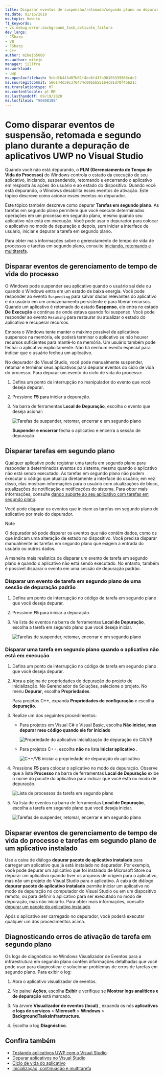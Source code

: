 ```yaml
---
title: Disparar eventos de suspensão/retomada/segundo plano ao depurar UWP
ms.date: 01/16/2018
ms.topic: how-to
f1_keywords:
- vs.debug.error.background_task_activate_failure
dev_langs:
- CSharp
- VB
- FSharp
- C++
author: mikejo5000
ms.author: mikejo
manager: jillfra
ms.workload:
- uwp
ms.openlocfilehash: 5cbdfb443d07b01f4de6f43fb98103339566cde2
ms.sourcegitcommit: 566144d59c376474c09bbb55164c01d70f4b621c
ms.translationtype: MT
ms.contentlocale: pt-BR
ms.lasthandoff: 09/19/2020
ms.locfileid: "90808188"
---
```

# <a name="how-to-trigger-suspend-resume-and-background-events-while-debugging-uwp-apps-in-visual-studio"></a>Como disparar eventos de suspensão, retomada e segundo plano durante a depuração de aplicativos UWP no Visual Studio

Quando você não está depurando, o **PLM (Gerenciamento de Tempo de Vida do Processo)** do Windows controla o estado da execução de seu aplicativo, iniciando, suspendendo, retomando e encerrando o aplicativo em resposta às ações do usuário e ao estado do dispositivo. Quando você está depurando, o Windows desabilita esses eventos de ativação. Este tópico descreve como acionar esses eventos no depurador.

Este tópico também descreve como depurar **Tarefas em segundo plano**. As tarefas em segundo plano permitem que você execute determinadas operações em um processo em segundo plano, mesmo quando seu aplicativo não está em execução. Você pode usar o depurador para colocar o aplicativo no modo de depuração e depois, sem iniciar a interface de usuário, iniciar e depurar a tarefa em segundo plano.

Para obter mais informações sobre o gerenciamento de tempo de vida de processos e tarefas em segundo plano, consulte [iniciando, retomando e multitarefa](/windows/uwp/launch-resume/index).

## <a name="trigger-process-lifetime-management-events"></a><a name="BKMK_Trigger_Process_Lifecycle_Management_events"></a> Disparar eventos de gerenciamento de tempo de vida do processo
 O Windows pode suspender seu aplicativo quando o usuário sai dele ou quando o Windows entra em um estado de baixa energia. Você pode responder ao evento `Suspending` para salvar dados relevantes do aplicativo e do usuário em um armazenamento persistente e para liberar recursos. Quando um aplicativo é retomado do estado **Suspenso**, ele entra no estado **De Execução** e continua de onde estava quando foi suspenso. Você pode responder ao evento `Resuming` para restaurar ou atualizar o estado do aplicativo e recuperar recursos.

 Embora o Windows tente manter o máximo possível de aplicativos suspensos na memória, ele poderá terminar o aplicativo se não houver recursos suficientes para mantê-lo na memória. Um usuário também pode fechar o aplicativo explicitamente. Não há nenhum evento especial para indicar que o usuário fechou um aplicativo.

 No depurador do Visual Studio, você pode manualmente suspender, retomar e terminar seus aplicativos para depurar eventos do ciclo de vida do processo. Para depurar um evento do ciclo de vida do processo:

1. Defina um ponto de interrupção no manipulador do evento que você deseja depurar.

2. Pressione **F5** para iniciar a depuração.

3. Na barra de ferramentas **Local de Depuração**, escolha o evento que deseja acionar:

     ![Tarefas de suspender, retomar, encerrar e em segundo plano](../debugger/media/dbg_suspendresumebackground.png)

     **Suspender e encerrar** fecha o aplicativo e encerra a sessão de depuração.

## <a name="trigger-background-tasks"></a><a name="BKMK_Trigger_background_tasks"></a> Disparar tarefas em segundo plano
 Qualquer aplicativo pode registrar uma tarefa em segundo plano para responder a determinados eventos do sistema, mesmo quando o aplicativo não está sendo executado. As tarefas em segundo plano não podem executar o código que atualiza diretamente a interface do usuário; em vez disso, elas mostram informações para o usuário com atualizações de bloco, atualizações de notificação e notificações do sistema. Para obter mais informações, consulte [dando suporte ao seu aplicativo com tarefas em segundo plano](/previous-versions/windows/apps/hh977046(v=win.10)).

 Você pode disparar os eventos que iniciam as tarefas em segundo plano do aplicativo por meio do depurador.

> [!NOTE]
> O depurador só pode disparar os eventos que não contêm dados, como os que indicam uma alteração de estado no dispositivo. Você precisa disparar manualmente as tarefas em segundo plano que exigem a entrada do usuário ou outros dados.

 A maneira mais realística de disparar um evento de tarefa em segundo plano é quando o aplicativo não está sendo executado. No entanto, também é possível disparar o evento em uma sessão de depuração padrão.

### <a name="trigger-a-background-task-event-from-a-standard-debug-session"></a><a name="BKMK_Trigger_a_background_task_event_from_a_standard_debug_session"></a> Disparar um evento de tarefa em segundo plano de uma sessão de depuração padrão

1. Defina um ponto de interrupção no código de tarefa em segundo plano que você deseja depurar.

2. Pressione **F5** para iniciar a depuração.

3. Na lista de eventos na barra de ferramentas **Local de Depuração**, escolha a tarefa em segundo plano que você deseja iniciar.

     ![Tarefas de suspender, retomar, encerrar e em segundo plano](../debugger/media/dbg_suspendresumebackground.png)

### <a name="trigger-a-background-task-when-the-app-is-not-running"></a><a name="BKMK_Trigger_a_background_task_when_the_app_is_not_running"></a> Disparar uma tarefa em segundo plano quando o aplicativo não está em execução

1. Defina um ponto de interrupção no código de tarefa em segundo plano que você deseja depurar.

2. Abra a página de propriedades de depuração do projeto de inicialização. No Gerenciador de Soluções, selecione o projeto. No menu **Depurar**, escolha **Propriedades**.

     Para projetos C++, expanda **Propriedades de configuração** e escolha **depuração**.

3. Realize um dos seguintes procedimentos:

    - Para projetos em Visual C# e Visual Basic, escolha **Não iniciar, mas depurar meu código quando ele for iniciado**

         ![Propriedade do aplicativo inicialização de depuração do C&#35;&#47;VB](../debugger/media/dbg_csvb_dontlaunchapp.png "DBG_CsVb_DontLaunchApp")

    - Para projetos C++, escolha **não** na lista **Iniciar aplicativo** .

         ![C&#43;&#43;&#47;VB iniciar a propriedade de depuração do aplicativo](../debugger/media/dbg_cppjs_dontlaunchapp.png "DBG_CppJs_DontLaunchApp")

4. Pressione **F5** para colocar o aplicativo no modo de depuração. Observe que a lista **Processo** na barra de ferramentas **Local de Depuração** exibe o nome do pacote do aplicativo para indicar que você está no modo de depuração.

     ![Lista de processos da tarefa em segundo plano](../debugger/media/dbg_backgroundtask_processlist.png "DBG_BackgroundTask_ProcessList")

5. Na lista de eventos na barra de ferramentas **Local de Depuração**, escolha a tarefa em segundo plano que você deseja iniciar.

     ![Tarefas de suspender, retomar, encerrar e em segundo plano](../debugger/media/dbg_suspendresumebackground.png "DBG_SuspendResumeBackground")

## <a name="trigger-process-lifetime-management-events-and-background-tasks-from-an-installed-app"></a><a name="BKMK_Trigger_Process_Lifetime_Management_events_and_background_tasks_from_an_installed_app"></a> Disparar eventos de gerenciamento de tempo de vida do processo e tarefas em segundo plano de um aplicativo instalado
 Use a caixa de diálogo **depurar pacote do aplicativo instalado** para carregar um aplicativo que já está instalado no depurador. Por exemplo, você pode depurar um aplicativo que foi instalado de Microsoft Store ou depurar um aplicativo quando tiver os arquivos de origem para o aplicativo, mas não um projeto do Visual Studio para o aplicativo. A caixa de diálogo **depurar pacote do aplicativo instalado** permite iniciar um aplicativo no modo de depuração no computador do Visual Studio ou em um dispositivo remoto, ou para definir o aplicativo para ser executado no modo de depuração, mas não iniciá-lo. Para obter mais informações, consulte [depurar um pacote do aplicativo instalado](../debugger/debug-installed-app-package.md).

 Após o aplicativo ser carregado no depurador, você poderá executar qualquer um dos procedimentos acima.

## <a name="diagnosing-background-task-activation-errors"></a><a name="BKMK_Diagnosing_background_task_activation_errors"></a> Diagnosticando erros de ativação de tarefa em segundo plano
 Os logs de diagnóstico no Windows Visualizador de Eventos para a infraestrutura em segundo plano contêm informações detalhadas que você pode usar para diagnosticar e solucionar problemas de erros de tarefas em segundo plano. Para exibir o log:

1. Abra o aplicativo visualizador de eventos.

2. No painel **Ações**, escolha **Exibir** e verifique se **Mostrar logs analíticos e de depuração** está marcado.

3. Na árvore **Visualizador de eventos (local)** , expanda os nós **aplicativos e logs de serviços**  >  **Microsoft**  >  **Windows**  >  **BackgroundTasksInfrastructure**.

4. Escolha o log **Diagnóstico**.

## <a name="see-also"></a>Confira também
- [Testando aplicativos UWP com o Visual Studio](../test/unit-test-your-code.md)
- [Depurar aplicativos no Visual Studio](debugging-windows-store-and-windows-universal-apps.md)
- [Ciclo de vida do aplicativo](/windows/uwp/launch-resume/app-lifecycle)
- [Inicialização, continuação e multitarefa](/windows/uwp/launch-resume/index)
